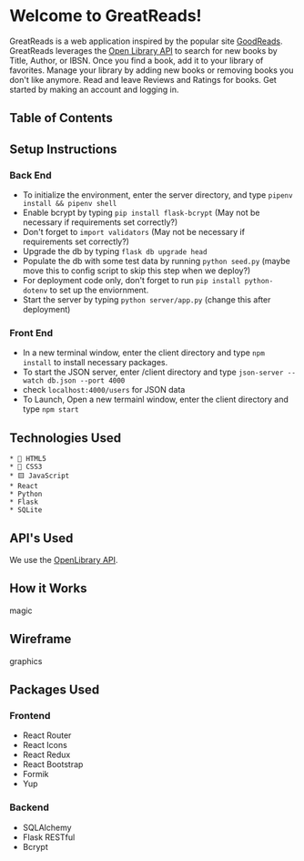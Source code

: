 # Welcome to GreatReads!

GreatReads is a web application inspired by the popular site [GoodReads](http://www.goodreads.com).  GreatReads leverages the [Open Library API](http://openlibrary.org/developers/api) to search for new books by Title, Author, or IBSN.  Once you find a book, add it to your library of favorites.  Manage your library by adding new books or removing books you don't like anymore.  Read and leave Reviews and Ratings for books.  Get started by making an account and logging in.

## Table of Contents

## Setup Instructions

### Back End
- To initialize the environment, enter the server directory, and type `pipenv install && pipenv shell`
- Enable bcrypt by typing `pip install flask-bcrypt` (May not be necessary if requirements set correctly?)
- Don't forget to `import validators` (May not be necessary if requirements set correctly?)
- Upgrade the db by typing `flask db upgrade head`
- Populate the db with some test data by running `python seed.py` (maybe move this to config script to skip this step when we deploy?)
- For deployment code only, don't forget to run `pip install python-dotenv` to set up the enviornment.
- Start the server by typing `python server/app.py` (change this after deployment)

### Front End
- In a new terminal window, enter the client directory and type `npm install` to install necessary packages.
- To start the JSON server, enter /client directory and type `json-server --watch db.json --port 4000`
- check `localhost:4000/users` for JSON data
- To Launch, Open a new termainl window, enter the client directory and type `npm start` 

## Technologies Used

    * 📄 HTML5
    * 🌈 CSS3
    * 🟨 JavaScript
    * React
    * Python
    * Flask
    * SQLite

## API's Used

We use the [OpenLibrary API](http://openlibrary.org/developers/api).

## How it Works

magic

## Wireframe

graphics

## Packages Used

### Frontend
* React Router
* React Icons
* React Redux
* React Bootstrap
* Formik
* Yup

### Backend
* SQLAlchemy
* Flask RESTful
* Bcrypt